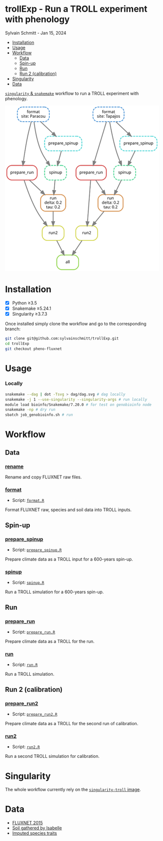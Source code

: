 # trollExp - Run a TROLL experiment with phenology
Sylvain Schmitt -
Jan 15, 2024

- [Installation](#installation)
- [Usage](#usage)
- [Workflow](#workflow)
  - [Data](#data)
  - [Spin-up](#spin-up)
  - [Run](#run)
  - [Run 2 (calibration)](#run-2-calibration)
- [Singularity](#singularity)
- [Data](#data-1)

[`singularity` &
`snakemake`](https://github.com/sylvainschmitt/snakemake_singularity)
workflow to run a TROLL experiment with phenology.

![Workflow.](dag/dag.svg)

# Installation

- [x] Python ≥3.5
- [x] Snakemake ≥5.24.1
- [x] Singularity ≥3.7.3

Once installed simply clone the workflow and go to the corresponding
branch:

``` bash
git clone git@github.com:sylvainschmitt/trollExp.git
cd trollExp
git checkout pheno-fluxnet
```

# Usage

### Locally

``` bash
snakemake --dag | dot -Tsvg > dag/dag.svg # dag locally
snakemake -j 1 --use-singularity --singularity-args # run locally
module load bioinfo/Snakemake/7.20.0 # for test on genobioinfo node
snakemake -np # dry run
sbatch job_genobioinfo.sh # run
```

# Workflow

## Data

### [rename](https://github.com/sylvainschmitt/trollExp/blob/pheno-fluxnet/rules/rename.py)

Rename and copy FLUXNET raw files.

### [format](https://github.com/sylvainschmitt/trollExp/blob/pheno-fluxnet/rules/format.py)

- Script:
  [`format.R`](https://github.com/sylvainschmitt/trollExp/blob/pheno-fluxnet/scripts/format.R)

Format FLUXNET raw, species and soil data into TROLL inputs.

## Spin-up

### [prepare_spinup](https://github.com/sylvainschmitt/trollExp/blob/pheno-fluxnet/rules/prepare_spinup.py)

- Script:
  [`prepare_spinup.R`](https://github.com/sylvainschmitt/trollExp/blob/pheno-fluxnet/scripts/prepare_spinup.R)

Prepare climate data as a TROLL input for a 600-years spin-up.

### [spinup](https://github.com/sylvainschmitt/trollExp/blob/pheno-fluxnet/rules/spinup.py)

- Script:
  [`spinup.R`](https://github.com/sylvainschmitt/trollExp/blob/pheno-fluxnet/scripts/spinup.R)

Run a TROLL simulation for a 600-years spin-up.

## Run

### [prepare_run](https://github.com/sylvainschmitt/trollExp/blob/pheno-fluxnet/rules/prepare_run.py)

- Script:
  [`prepare_run.R`](https://github.com/sylvainschmitt/trollExp/blob/pheno-fluxnet/scripts/prepare_run.R)

Prepare climate data as a TROLL for the run.

### [run](https://github.com/sylvainschmitt/trollExp/blob/pheno-fluxnet/rules/run.py)

- Script:
  [`run.R`](https://github.com/sylvainschmitt/trollExp/blob/pheno-fluxnet/scripts/run.R)

Run a TROLL simulation.

## Run 2 (calibration)

### [prepare_run2](https://github.com/sylvainschmitt/trollExp/blob/pheno-fluxnet/rules/prepare_run2.py)

- Script:
  [`prepare_run2.R`](https://github.com/sylvainschmitt/trollExp/blob/pheno-fluxnet/scripts/prepare_run2.R)

Prepare climate data as a TROLL for the second run of calibration.

### [run2](https://github.com/sylvainschmitt/trollExp/blob/pheno-fluxnet/rules/run2.py)

- Script:
  [`run2.R`](https://github.com/sylvainschmitt/trollExp/blob/pheno-fluxnet/scripts/run2.R)

Run a second TROLL simulation for calibration.

# Singularity

The whole workflow currently rely on the [`singularity-troll`
image](https://github.com/sylvainschmitt/singularity-troll).

# Data

- [FLUXNET 2015](https://fluxnet.org/data/fluxnet2015-dataset/)
- [Soil gathered by
  Isabelle](https://main--altpages.netlify.app/pheno#soils)
- [Imputed species traits](https://main--altpages.netlify.app/biod-imp)
